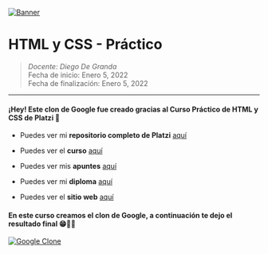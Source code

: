 [![Banner](https://3.bp.blogspot.com/-DLUhuVgdecY/VywOWBOoVJI/AAAAAAAASE0/qKLZ14yJDIAzruGHWnbYaHKtu_Ff-YPOACLcB/s1600/BANNER_POST.jpg "Banner")](https://3.bp.blogspot.com/-DLUhuVgdecY/VywOWBOoVJI/AAAAAAAASE0/qKLZ14yJDIAzruGHWnbYaHKtu_Ff-YPOACLcB/s1600/BANNER_POST.jpg "Banner")

# HTML y CSS - Práctico

> *Docente: Diego De Granda*
> <br>
> Fecha de inicio: Enero 5, 2022
> <br>
> Fecha de finalización: Enero 5, 2022

------------
#### ¡Hey! Este clon de Google fue creado gracias al Curso Práctico de HTML y CSS de Platzi 💚

- Puedes ver mi **repositorio completo de Platzi** [aquí](https://github.com/ValenciaJCamilo/Platzi "aquí")

- Puedes ver el **curso** [aquí](https://platzi.com/clases/html-practico/ "aquí")

- Puedes ver mis **apuntes**  [aquí](https://steep-bridge-4be.notion.site/HTML-y-CSS-Pr-ctico-2a3b99ad42be413c980d2dc42ce71752 "aquí") 

- Puedes ver mi **diploma** [aquí](https://platzi.com/p/Valenciajcamilo/curso/1758-html-practico/diploma/detalle/ "aquí") 

- Puedes ver el **sitio web** [aquí](https://valenciajcamilo.github.io/Google-Clone/ "aquí") 

#### En este curso creamos el clon de Google, a continuación te dejo el resultado final 😁👋🏻
[![Google Clone](https://i.ibb.co/ypzqkLX/google.jpg "Google Clone")](https://i.ibb.co/ypzqkLX/google.jpg "Google Clone")
